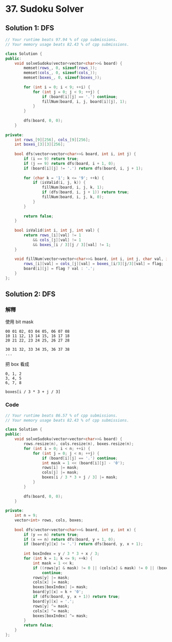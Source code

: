 # 37. Sudoku Solver

## Solution 1: DFS

```cpp
// Your runtime beats 97.94 % of cpp submissions.
// Your memory usage beats 82.43 % of cpp submissions.

class Solution {
public:
    void solveSudoku(vector<vector<char>>& board) {
        memset(rows_, 0, sizeof(rows_));
        memset(cols_, 0, sizeof(cols_));
        memset(boxes_, 0, sizeof(boxes_));
        
        for (int i = 0; i < 9; ++i) {
            for (int j = 0; j < 9; ++j) {
                if (board[i][j] == '.') continue;
                fillNum(board, i, j, board[i][j], 1);
            }
        }
        
        dfs(board, 0, 0);
    }
    
private:
    int rows_[9][256], cols_[9][256];
    int boxes_[3][3][256];
    
    bool dfs(vector<vector<char>>& board, int i, int j) {
        if (i == 9) return true;
        if (j == 9) return dfs(board, i + 1, 0);
        if (board[i][j] != '.') return dfs(board, i, j + 1);
        
        for (char k = '1'; k <= '9'; ++k) {
            if (isValid(i, j, k)) {
                fillNum(board, i, j, k, 1);
                if (dfs(board, i, j + 1)) return true;
                fillNum(board, i, j, k, 0);
            }
        }
        
        return false;
    }
    
    bool isValid(int i, int j, int val) {
        return rows_[i][val] != 1
            && cols_[j][val] != 1
            && boxes_[i / 3][j / 3][val] != 1;
    }
    
    void fillNum(vector<vector<char>>& board, int i, int j, char val, int flag) {
        rows_[i][val] = cols_[j][val] = boxes_[i/3][j/3][val] = flag;
        board[i][j] = flag ? val : '.';
    }
};
```

## Solution 2: DFS

### 解釋

使用 bit mask

```
00 01 02, 03 04 05, 06 07 08
10 11 12, 13 14 15, 16 17 18
20 21 22, 23 24 25, 26 27 28

30 31 32, 33 34 35, 36 37 38
...
```

把 box 看成

```
0, 1, 2
3, 4, 5
6, 7, 8
```

```boxes[i / 3 * 3 + j / 3]```

### Code

```cpp
// Your runtime beats 86.57 % of cpp submissions.
// Your memory usage beats 82.43 % of cpp submissions.

class Solution {
public:
    void solveSudoku(vector<vector<char>>& board) {
        rows.resize(n), cols.resize(n), boxes.resize(n);
        for (int i = 0; i < n; ++i) {
            for (int j = 0; j < n; ++j) {
                if (board[i][j] == '.') continue;
                int mask = 1 << (board[i][j] - '0');
                rows[i] |= mask;
                cols[j] |= mask;
                boxes[i / 3 * 3 + j / 3] |= mask;
            }
        }
        
        dfs(board, 0, 0);
    }
    
private:
    int n = 9;
    vector<int> rows, cols, boxes;
    
    bool dfs(vector<vector<char>>& board, int y, int x) {
        if (y == n) return true;
        if (x == n) return dfs(board, y + 1, 0);
        if (board[y][x] != '.') return dfs(board, y, x + 1);
        
        int boxIndex = y / 3 * 3 + x / 3;
        for (int k = 1; k <= 9; ++k) {
            int mask = 1 << k;
            if ((rows[y] & mask) != 0 || (cols[x] & mask) != 0 || (boxes[boxIndex] & mask) != 0)
                continue;
            rows[y] |= mask;
            cols[x] |= mask;
            boxes[boxIndex] |= mask;
            board[y][x] = k + '0';
            if (dfs(board, y, x + 1)) return true;
            board[y][x] = '.';
            rows[y] ^= mask;
            cols[x] ^= mask;
            boxes[boxIndex] ^= mask;
        }
        return false;
    }
};
```
